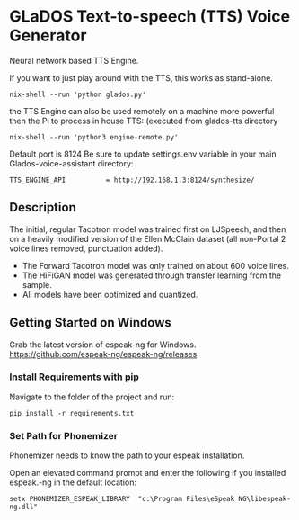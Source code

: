 # GLaDOS Text-to-speech (TTS) Voice Generator
Neural network based TTS Engine.

If you want to just play around with the TTS, this works as stand-alone.
```console
nix-shell --run 'python glados.py'
```

the TTS Engine can also be used remotely on a machine more powerful then the Pi to process in house TTS: (executed from glados-tts directory
```console
nix-shell --run 'python3 engine-remote.py'
```

Default port is 8124
Be sure to update settings.env variable in your main Glados-voice-assistant directory:
```
TTS_ENGINE_API			= http://192.168.1.3:8124/synthesize/
```


## Description
The initial, regular Tacotron model was trained first on LJSpeech, and then on a heavily modified version of the Ellen McClain dataset (all non-Portal 2 voice lines removed, punctuation added).

* The Forward Tacotron model was only trained on about 600 voice lines.
* The HiFiGAN model was generated through transfer learning from the sample.
* All models have been optimized and quantized.



## Getting Started on Windows
Grab the latest version of espeak-ng for Windows.
https://github.com/espeak-ng/espeak-ng/releases

### Install Requirements with pip
Navigate to the folder of the project and run:

```pip install -r requirements.txt```

### Set Path for Phonemizer

Phonemizer needs to know the path to your espeak installation. 

Open an elevated command prompt and enter the following if you installed espeak.-ng in the default location:

```setx PHONEMIZER_ESPEAK_LIBRARY  "c:\Program Files\eSpeak NG\libespeak-ng.dll"```
